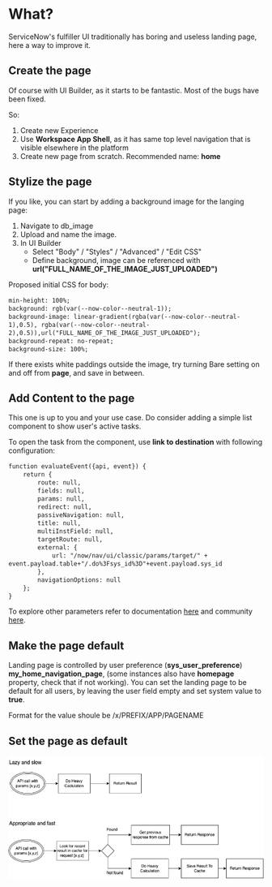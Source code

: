 # What?

ServiceNow's fulfiller UI traditionally has boring and useless landing page, here a way to improve it.

## Create the page

Of course with UI Builder, as it starts to be fantastic. Most of the bugs have been fixed.

So:
1. Create new Experience
2. Use **Workspace App Shell**, as it has same top level navigation that is visible elsewhere in the platform
3. Create new page from scratch. Recommended name: **home**

## Stylize the page

If you like, you can start by adding a background image for the langing page:
1. Navigate to db_image
2. Upload and name the image.
3. In UI Builder
    * Select "Body" / "Styles" / "Advanced" / "Edit CSS"
    * Define background, image can be referenced with __url("FULL_NAME_OF_THE_IMAGE_JUST_UPLOADED")__
       

Proposed initial CSS for body:
   
    min-height: 100%;
    background: rgb(var(--now-color--neutral-1));
    background-image: linear-gradient(rgba(var(--now-color--neutral-1),0.5), rgba(var(--now-color--neutral-2),0.5)),url("FULL_NAME_OF_THE_IMAGE_JUST_UPLOADED");
    background-repeat: no-repeat;
    background-size: 100%;


If there exists white paddings outside the image, try turning Bare setting on and off from **page**, and save in between.

## Add Content to the page

This one is up to you and your use case. Do consider adding a simple list component to show user's active tasks.

To open the task from the component, use **link to destination** with following configuration:

    function evaluateEvent({api, event}) {
        return {
            route: null,
            fields: null,
            params: null,
            redirect: null,
            passiveNavigation: null,
            title: null,
            multiInstField: null,
            targetRoute: null,
            external: {
                url: "/now/nav/ui/classic/params/target/" + event.payload.table+"/.do%3Fsys_id%3D"+event.payload.sys_id
            },
            navigationOptions: null
        };
    }

To explore other parameters refer to documentation [here](https://developer.servicenow.com/dev.do#!/reference/next-experience/xanadu/shared-components/now-record-list-connected-snapshot/uib-setup) and community [here](https://www.servicenow.com/community/developer-forum/ui-builder-how-do-i-link-to-a-destination-and-pass-parameters/m-p/1861450).

## Make the page default
Landing page is controlled by user preference (__sys_user_preference__) **my_home_navigation_page**, (some instances also have **homepage** property, check that if not working). You can set the landing page to be default for all users, by leaving the user field empty and set system value to **true**.

Format for the value shoule be /x/PREFIX/APP/PAGENAME

## Set the page as default

 ![Graph](https://raw.githubusercontent.com/artturipa/myblog/main/rest_cache/cahcegraph.png)
